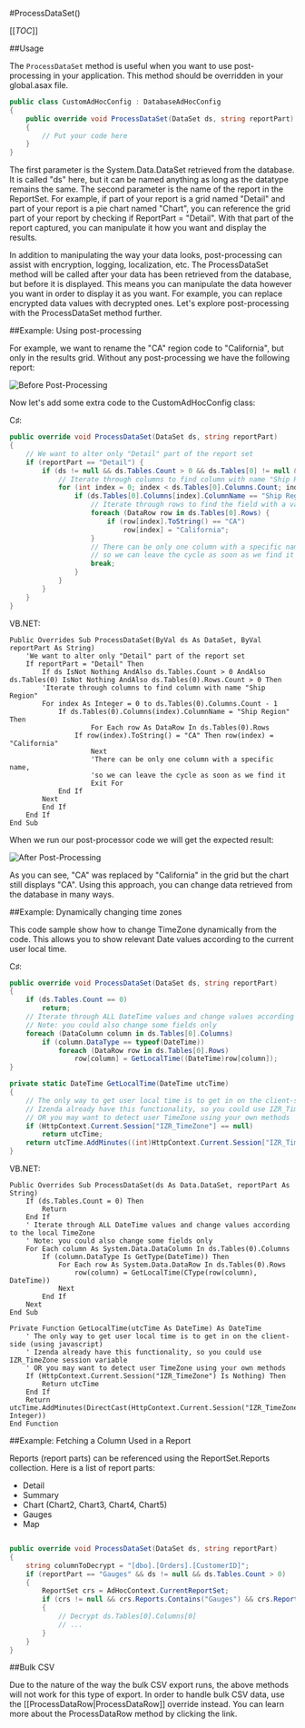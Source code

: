 #ProcessDataSet()

[[_TOC_]]

##Usage

The ``ProcessDataSet`` method is useful when you want to use post-processing in your application. This method should be overridden in your global.asax file. 

```csharp
public class CustomAdHocConfig : DatabaseAdHocConfig
{
	public override void ProcessDataSet(DataSet ds, string reportPart)
	{
		// Put your code here
	}
}
```

The first parameter is the System.Data.DataSet retrieved from the database. It is called "ds" here, but it can be named anything as long as the datatype remains the same. The second parameter is the name of the report in the ReportSet. For example, if part of your report is a grid named "Detail" and part of your report is a pie chart named "Chart", you can reference the grid part of your report by checking if ReportPart = "Detail". With that part of the report captured, you can manipulate it how you want and display the results. 

In addition to manipulating the way your data looks, post-processing can assist with encryption, logging, localization, etc. The ProcessDataSet method will be called after your data has been retrieved from the database, but before it is displayed. This means you can manipulate the data however you want in order to display it as you want. For example, you can replace encrypted data values with decrypted ones. Let's explore post-processing with the ProcessDataSet method further.

##Example: Using post-processing

For example, we want to rename the "CA" region code to "California", but only in the results grid. 
Without any post-processing we have the following report: 

![Before Post-Processing](http://www.izenda.com/Site/KB/Uploads/Images/PostProcess_before.png)

Now let's add some extra code to the CustomAdHocConfig class:

C♯:

```csharp
public override void ProcessDataSet(DataSet ds, string reportPart)
{
    // We want to alter only "Detail" part of the report set
    if (reportPart == "Detail") {
        if (ds != null && ds.Tables.Count > 0 && ds.Tables[0] != null && ds.Tables[0].Rows.Count > 0) {
            // Iterate through columns to find column with name "Ship Region"
            for (int index = 0; index < ds.Tables[0].Columns.Count; index++) {
                if (ds.Tables[0].Columns[index].ColumnName == "Ship Region") {
                    // Iterate through rows to find the field with a value of "CA"
                    foreach (DataRow row in ds.Tables[0].Rows) {
                        if (row[index].ToString() == "CA")
                            row[index] = "California";
                    } 
                    // There can be only one column with a specific name,
                    // so we can leave the cycle as soon as we find it
                    break;
                }
            }
        }
    }
}
```

VB.NET:

```visualbasic
Public Overrides Sub ProcessDataSet(ByVal ds As DataSet, ByVal reportPart As String)
    'We want to alter only "Detail" part of the report set
    If reportPart = "Detail" Then
        If ds IsNot Nothing AndAlso ds.Tables.Count > 0 AndAlso ds.Tables(0) IsNot Nothing AndAlso ds.Tables(0).Rows.Count > 0 Then
	    'Iterate through columns to find column with name "Ship Region"
	    For index As Integer = 0 to ds.Tables(0).Columns.Count - 1
	        If ds.Tables(0).Columns(index).ColumnName = "Ship Region" Then
                    For Each row As DataRow In ds.Tables(0).Rows
		        If row(index).ToString() = "CA" Then row(index) = "California"
                    Next
                    'There can be only one column with a specific name,
                    'so we can leave the cycle as soon as we find it
                    Exit For                                       
	        End If
	    Next
        End If
    End If
End Sub
```

When we run our post-processor code we will get the expected result:

![After Post-Processing](http://www.izenda.com/Site/KB/Uploads/Images/PostProcess_after.png)

As you can see, "CA" was replaced by "California" in the grid but the chart still displays "CA". 
Using this approach, you can change data retrieved from the database in many ways.

##Example: Dynamically changing time zones

This code sample show how to change TimeZone dynamically from the code. This allows you to show relevant Date values according to the current user local time.

C♯:

```csharp
public override void ProcessDataSet(DataSet ds, string reportPart)
{    
	if (ds.Tables.Count == 0)        
		return;    
	// Iterate through ALL DateTime values and change values according to the local TimeZone    
	// Note: you could also change some fields only    
	foreach (DataColumn column in ds.Tables[0].Columns)       
		if (column.DataType == typeof(DateTime))            
			foreach (DataRow row in ds.Tables[0].Rows)                
				row[column] = GetLocalTime((DateTime)row[column]);
}

private static DateTime GetLocalTime(DateTime utcTime)
{    
	// The only way to get user local time is to get in on the client-side (using javascript)    
	// Izenda already have this functionality, so you could use IZR_TimeZone session variable    
	// OR you may want to detect user TimeZone using your own methods    
	if (HttpContext.Current.Session["IZR_TimeZone"] == null)       
		return utcTime;    
	return utcTime.AddMinutes((int)HttpContext.Current.Session["IZR_TimeZone"]);
}
```

VB.NET:

```visualbasic
Public Overrides Sub ProcessDataSet(ds As Data.DataSet, reportPart As String)	
	If (ds.Tables.Count = 0) Then		
		Return	
	End If	
	' Iterate through ALL DateTime values and change values according to the local TimeZone	
	' Note: you could also change some fields only	
	For Each column As System.Data.DataColumn In ds.Tables(0).Columns		
		If (column.DataType Is GetType(DateTime)) Then			
			For Each row As System.Data.DataRow In ds.Tables(0).Rows				  
				row(column) = GetLocalTime(CType(row(column), DateTime))			
			Next		
		End If	
	Next 
End Sub

Private Function GetLocalTime(utcTime As DateTime) As DateTime	
	' The only way to get user local time is to get in on the client-side (using javascript)	
	' Izenda already have this functionality, so you could use IZR_TimeZone session variable	
	' OR you may want to detect user TimeZone using your own methods	
	If (HttpContext.Current.Session("IZR_TimeZone") Is Nothing) Then		
		Return utcTime	
	End If	
	Return utcTime.AddMinutes(DirectCast(HttpContext.Current.Session("IZR_TimeZone"), Integer))
End Function
```

##Example: Fetching a Column Used in a Report

Reports (report parts) can be referenced using the ReportSet.Reports collection. Here is a list of report parts:
- Detail
- Summary
- Chart (Chart2, Chart3, Chart4, Chart5)
- Gauges
- Map

``` csharp

public override void ProcessDataSet(DataSet ds, string reportPart)
{
    string columnToDecrypt = "[dbo].[Orders].[CustomerID]";
    if (reportPart == "Gauges" && ds != null && ds.Tables.Count > 0)
    {
        ReportSet crs = AdHocContext.CurrentReportSet;
        if (crs != null && crs.Reports.Contains("Gauges") && crs.Reports["Gauges"] != null && crs.Reports["Gauges"].Fields[0].ColumnName == columnToDecrypt)
        {
            // Decrypt ds.Tables[0].Columns[0]
            // ...
        }
    }
}

```

##Bulk CSV

Due to the nature of the way the bulk CSV export runs, the above methods will not work for this type of export. In order to handle bulk CSV data, use the [[ProcessDataRow|ProcessDataRow]] override instead. You can learn more about the ProcessDataRow method by clicking the link.